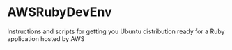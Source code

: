 # AWSRubyDevEnv
Instructions and scripts for getting you Ubuntu distribution ready for a Ruby application hosted by AWS
